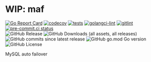 # WIP: maf

[![Go Report Card](https://goreportcard.com/badge/github.com/weastur/maf)](https://goreportcard.com/report/github.com/weastur/maf)
[![codecov](https://codecov.io/gh/weastur/maf/graph/badge.svg?token=QANQ7BIQY9)](https://codecov.io/gh/weastur/maf)
[![tests](https://github.com/weastur/maf/actions/workflows/tests.yaml/badge.svg)](https://github.com/weastur/maf/actions/workflows/tests.yaml)
[![golangci-lint](https://github.com/weastur/maf/actions/workflows/golangci-lint.yaml/badge.svg)](https://github.com/weastur/maf/actions/workflows/golangci-lint.yaml)
[![gitlint](https://github.com/weastur/maf/actions/workflows/gitlint.yaml/badge.svg)](https://github.com/weastur/maf/actions/workflows/gitlint.yaml)
[![pre-commit.ci status](https://results.pre-commit.ci/badge/github/weastur/maf/main.svg)](https://results.pre-commit.ci/latest/github/weastur/maf/main)</br>
![GitHub Release](https://img.shields.io/github/v/release/weastur/maf)
![GitHub Downloads (all assets, all releases)](https://img.shields.io/github/downloads/weastur/maf/total)
![GitHub commits since latest release](https://img.shields.io/github/commits-since/weastur/maf/latest)
![GitHub go.mod Go version](https://img.shields.io/github/go-mod/go-version/weastur/maf)
![GitHub License](https://img.shields.io/github/license/weastur/maf)

MySQL auto failover
